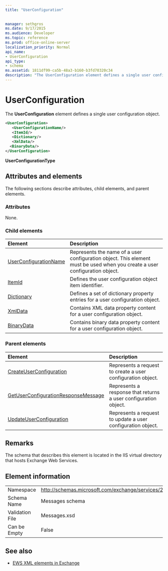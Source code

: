 ```yaml
---
title: "UserConfiguration"
 
 
manager: sethgros
ms.date: 9/17/2015
ms.audience: Developer
ms.topic: reference
ms.prod: office-online-server
localization_priority: Normal
api_name:
- UserConfiguration
api_type:
- schema
ms.assetid: 1811df99-ca5b-48a3-b160-b3fd70320c34
description: "The UserConfiguration element defines a single user configuration object."
---
```


# UserConfiguration

The **UserConfiguration** element defines a single user configuration object. 
  
```XML
<UserConfiguration>
   <UserConfigurationName/>
   <ItemId/>
   <Dictionary/>
   <XmlData/>
  <BinaryData/>
</UserConfiguration>
```

 **UserConfigurationType**
## Attributes and elements

The following sections describe attributes, child elements, and parent elements.
  
### Attributes

None.
  
### Child elements

|**Element**|**Description**|
|:-----|:-----|
|[UserConfigurationName](userconfigurationname.md) <br/> |Represents the name of a user configuration object. This element must be used when you create a user configuration object.  <br/> |
|[ItemId](itemid.md) <br/> |Defines the user configuration object item identifier.  <br/> |
|[Dictionary](dictionary.md) <br/> |Defines a set of dictionary property entries for a user configuration object.  <br/> |
|[XmlData](xmldata.md) <br/> |Contains XML data property content for a user configuration object.  <br/> |
|[BinaryData](binarydata.md) <br/> |Contains binary data property content for a user configuration object.  <br/> |
   
### Parent elements

|**Element**|**Description**|
|:-----|:-----|
|[CreateUserConfiguration](createuserconfiguration.md) <br/> |Represents a request to create a user configuration object.  <br/> |
|[GetUserConfigurationResponseMessage](getuserconfigurationresponsemessage.md) <br/> |Represents a response that returns a user configuration object.  <br/> |
|[UpdateUserConfiguration](updateuserconfiguration.md) <br/> |Represents a request to update a user configuration object.  <br/> |
   
## Remarks

The schema that describes this element is located in the IIS virtual directory that hosts Exchange Web Services.
  
## Element information

|||
|:-----|:-----|
|Namespace  <br/> |http://schemas.microsoft.com/exchange/services/2006/messages  <br/> |
|Schema Name  <br/> |Messages schema  <br/> |
|Validation File  <br/> |Messages.xsd  <br/> |
|Can be Empty  <br/> |False  <br/> |
   
## See also



- [EWS XML elements in Exchange](ews-xml-elements-in-exchange.md)

